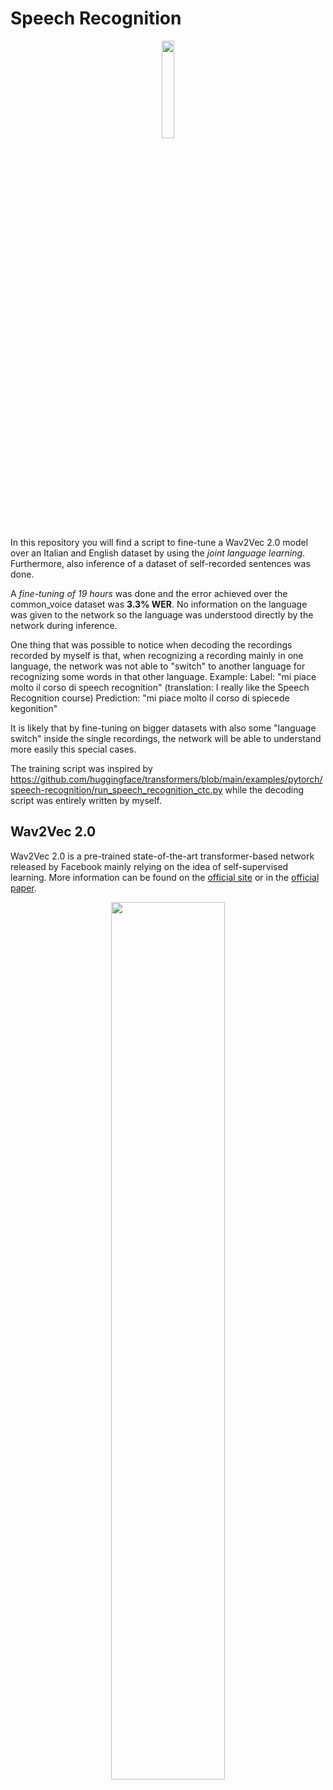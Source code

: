 # Speech Recognition

<p align="center"><img style="width:20%" src="https://upload.wikimedia.org/wikipedia/commons/thumb/4/49/Charles-University-symbol-4.png/1024px-Charles-University-symbol-4.png"></p>

In this repository you will find a script to fine-tune a Wav2Vec 2.0 model over an Italian and English dataset by using the *joint language learning*.
Furthermore, also inference of a dataset of self-recorded sentences was done.

A *fine-tuning of 19 hours* was done and the error achieved over the common_voice dataset was **3.3% WER**.
No information on the language was given to the network so the language was understood directly by the network during inference.

One thing that was possible to notice when decoding the recordings recorded by myself is that, when recognizing a recording mainly in one language, the network was not able to "switch" to another language for recognizing some words in that other language.
Example:
Label: "mi piace molto il corso di speech recognition" (translation: I really like the Speech Recognition course)
Prediction: "mi piace molto il corso di spiecede kegonition"

It is likely that by fine-tuning on bigger datasets with also some "language switch" inside the single recordings, the network will be able to understand more easily this special cases.

The training script was inspired by https://github.com/huggingface/transformers/blob/main/examples/pytorch/speech-recognition/run_speech_recognition_ctc.py while the decoding script was entirely written by myself.

## Wav2Vec 2.0
Wav2Vec 2.0 is a pre-trained state-of-the-art transformer-based network released by Facebook mainly relying on the idea of self-supervised learning.
More information can be found on the [official site](https://ai.facebook.com/blog/wav2vec-20-learning-the-structure-of-speech-from-raw-audio/) or in the [official paper](https://arxiv.org/pdf/2006.11477.pdf?fbclid=IwAR02UISCotdo8JX3cUMT7hPKTas0nh0WV6b5Yaiu5lXRoAH0mcl0topUOjw).

<p align="center"><img style="width:60%" src="https://huggingface.co/blog/assets/15_fine_tune_wav2vec2/wav2vec2.png"></p>
